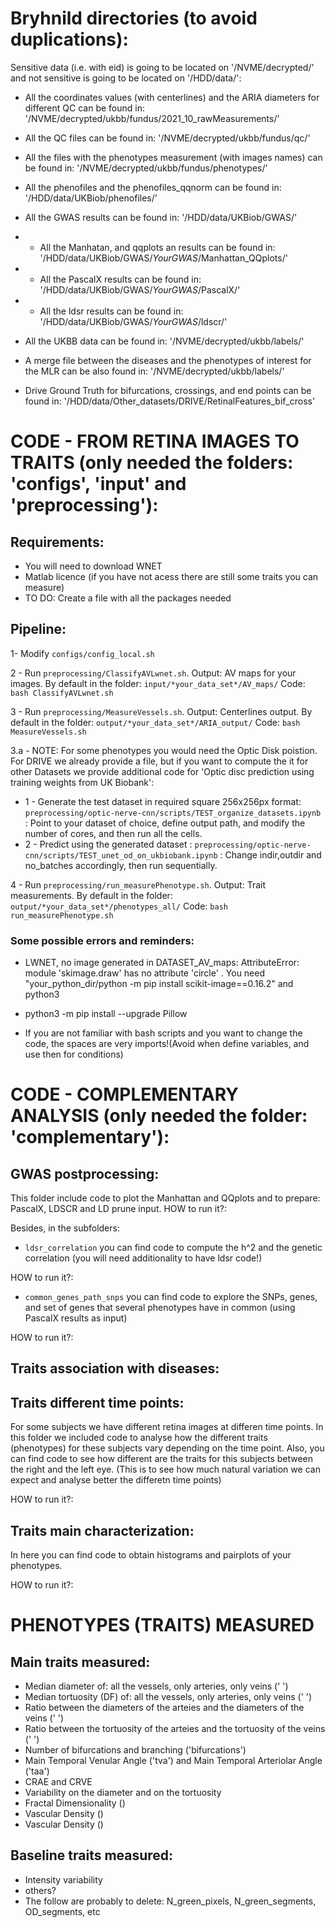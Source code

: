 # Bryhnild directories (to avoid duplications):
Sensitive data (i.e. with eid) is going to be located on '/NVME/decrypted/' and not sensitive is going to be located on '/HDD/data/':

* All the coordinates values (with centerlines) and the ARIA diameters for different QC can be found in: '/NVME/decrypted/ukbb/fundus/2021_10_rawMeasurements/'
* All the QC files can be found in: '/NVME/decrypted/ukbb/fundus/qc/'

* All the files with the phenotypes measurement (with images names) can be found in: '/NVME/decrypted/ukbb/fundus/phenotypes/'
* All the phenofiles and the phenofiles_qqnorm can be found in: '/HDD/data/UKBiob/phenofiles/'

* All the GWAS results can be found in: '/HDD/data/UKBiob/GWAS/' 
* * All the Manhatan, and qqplots an results can be found in: '/HDD/data/UKBiob/GWAS/*YourGWAS*/Manhattan_QQplots/'
* * All the PascalX results can be found in: '/HDD/data/UKBiob/GWAS/*YourGWAS*/PascalX/'
* * All the ldsr results can be found in: '/HDD/data/UKBiob/GWAS/*YourGWAS*/ldscr/'

* All the UKBB data can be found in: '/NVME/decrypted/ukbb/labels/'
* A merge file between the diseases and the phenotypes of interest for the MLR can be also found in: '/NVME/decrypted/ukbb/labels/'

* Drive Ground Truth for bifurcations, crossings, and end points can be found in: '/HDD/data/Other_datasets/DRIVE/RetinalFeatures_bif_cross'

# CODE - FROM RETINA IMAGES TO TRAITS (only needed the folders: 'configs', 'input' and 'preprocessing'): 

## Requirements:
* You will need to download WNET 
* Matlab licence (if you have not acess there are still some traits you can measure)
* TO DO: Create a file with all the packages needed

## Pipeline:
1- Modify `configs/config_local.sh`

2 - Run `preprocessing/ClassifyAVLwnet.sh`. 
Output: AV maps for your images.  By default in the folder: `input/*your_data_set*/AV_maps/`
Code: `bash ClassifyAVLwnet.sh` 

3 - Run `preprocessing/MeasureVessels.sh`. 
Output: Centerlines output.  By default in the folder: `output/*your_data_set*/ARIA_output/`
Code: `bash MeasureVessels.sh`

3.a - NOTE: For some phenotypes you would need the Optic Disk poistion. For DRIVE we already provide a file, but if you want to compute the it for other Datasets we provide additional code for 'Optic disc prediction using training weights from UK Biobank':
* 1 - Generate the test dataset in required square 256x256px format: `preprocessing/optic-nerve-cnn/scripts/TEST_organize_datasets.ipynb` : Point to your dataset of choice, define output path, and modify the number of cores, and then run all the cells.
* 2 - Predict using the generated dataset : `preprocessing/optic-nerve-cnn/scripts/TEST_unet_od_on_ukbiobank.ipynb` : Change indir,outdir and no_batches accordingly, then run sequentially.

4 - Run `preprocessing/run_measurePhenotype.sh`. 
Output: Trait measurements. By default in the folder: `output/*your_data_set*/phenotypes_all/`
Code: `bash run_measurePhenotype.sh` 

### Some possible errors and reminders:
* LWNET, no image generated in DATASET_AV_maps:   AttributeError: module 'skimage.draw' has no attribute 'circle' . You need "your_python_dir/python -m pip install scikit-image==0.16.2" and python3

* python3 -m pip install --upgrade Pillow

* If you are not familiar with bash scripts and you want to change the code, the spaces are very imports!(Avoid when define variables, and use then for conditions)

# CODE - COMPLEMENTARY ANALYSIS (only needed the folder: 'complementary'):  

## GWAS postprocessing:
This folder include code to plot the Manhattan and QQplots and to prepare: PascalX, LDSCR and LD prune input.
HOW to run it?:


Besides, in the subfolders:

* `ldsr_correlation` you can find code to compute the h^2 and the genetic correlation (you will need additionality to have ldsr code!)

HOW to run it?:

* `common_genes_path_snps` you can find code to explore the SNPs, genes, and set of genes that several phenotypes have in common (using PascalX results as input)

HOW to run it?:


## Traits association with diseases:

## Traits different time points:
For some subjects we have different retina images at differen time points. In this folder we included code to analyse how the different traits (phenotypes) for these subjects vary depending on the time point. 
Also, you can find code to see how different are the traits for this subjects between the right and the left eye. (This is to see how much natural variation we can expect and analyse better the differetn time points)

HOW to run it?:

## Traits main characterization:
In here you can find code to obtain histograms and pairplots of your phenotypes.

HOW to run it?:


# PHENOTYPES (TRAITS) MEASURED 
## Main traits measured:
* Median diameter of: all the vessels, only arteries, only veins (' ')
* Median tortuosity (DF) of: all the vessels, only arteries, only veins (' ')
* Ratio between the diameters of the arteies and the diameters of the veins (' ')
* Ratio between the tortuosity of the arteies and the tortuosity of the veins (' ')
* Number of bifurcations and branching ('bifurcations')
* Main Temporal Venular Angle ('tva') and Main Temporal Arteriolar Angle ('taa') 
* CRAE and CRVE 
* Variability on the diameter and on the tortuosity
* Fractal Dimensionality ()
* Vascular Density () 
* Vascular Density () 

## Baseline traits measured:
* Intensity variability
* others?
* The follow are probably to delete:  N_green_pixels, N_green_segments, OD_segments, etc
